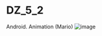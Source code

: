 # DZ_5_2
Android. Animation (Mario)
![image](https://user-images.githubusercontent.com/58872563/76679771-4c5d1c80-660d-11ea-98f7-4e7b9c62a106.png)
